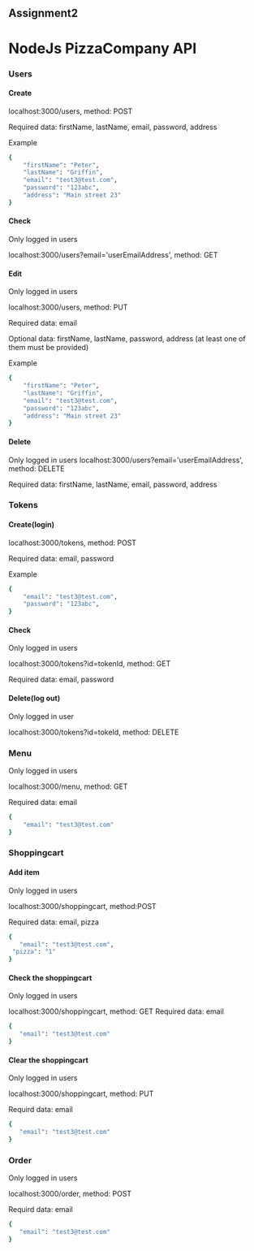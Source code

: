 ## Assignment2
# NodeJs PizzaCompany API

### Users
#### Create
localhost:3000/users, method: POST

Required data: firstName, lastName, email, password, address

Example
```bash
{
	"firstName": "Peter",
	"lastName": "Griffin",
	"email": "test3@test.com",
	"password": "123abc",
	"address": "Main street 23"
}
```
#### Check
Only logged in users

localhost:3000/users?email='userEmailAddress', method: GET

#### Edit
Only logged in users

localhost:3000/users, method: PUT

Required data: email

Optional data: firstName, lastName, password, address (at least one of them must be provided)

Example
```bash
{
	"firstName": "Peter",
	"lastName": "Griffin",
	"email": "test3@test.com",
	"password": "123abc",
	"address": "Main street 23"
}
```
#### Delete
Only logged in users
localhost:3000/users?email='userEmailAddress', method: DELETE

Required data: firstName, lastName, email, password, address

### Tokens
#### Create(login)
localhost:3000/tokens, method: POST

Required data: email, password

Example
```bash
{
	"email": "test3@test.com",
	"password": "123abc",
}
```
#### Check

Only logged in users

localhost:3000/tokens?id=tokenId, method: GET

Required data: email, password

#### Delete(log out)

Only logged in user

localhost:3000/tokens?id=tokeId, method: DELETE

### Menu

Only logged in users

localhost:3000/menu, method: GET

Required data: email
```bash
{
	"email": "test3@test.com"
}
```
### Shoppingcart
#### Add item
 Only logged in users
 
 localhost:3000/shoppingcart, method:POST
 
 Required data: email, pizza
 ```bash
{
	"email": "test3@test.com",
  "pizza": "1"
}
```
#### Check the shoppingcart
Only logged in users

localhost:3000/shoppingcart, method: GET
 Required data: email
 ```bash
{
	"email": "test3@test.com"
}
```

#### Clear the shoppingcart
Only logged in users

localhost:3000/shoppingcart, method: PUT

Requird data: email
 ```bash
{
	"email": "test3@test.com"
}
```

### Order
Only logged in users

localhost:3000/order, method: POST

Requird data: email
 ```bash
{
	"email": "test3@test.com"
}
```



 

